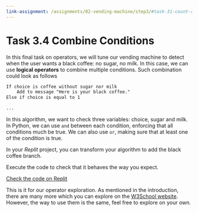 ```yaml
---
link-assignment: /assignments/02-vending-machine/step3/#task-31-count-remaining-cups
---
```


# Task 3.4 Combine Conditions

In this final task on operators, we will tune our vending machine to detect when the user wants a black coffee: no sugar, no milk. In this case, we can use **logical operators** to combine multiple conditions. Such combination could look as follows

```markdown
If choice is coffee without sugar nor milk
    Add to message "Here is your black coffee."
Else if choice is equal to 1

...
```

In this algorithm, we want to check three variables: choice, sugar and milk. In Python, we can use `and` between each condition, enforcing that all conditions much be true. We can also use `or`, making sure that at least one of the condition is true.

In your _Replit_ project, you can transform your algorithm to add the black coffee branch.

Execute the code to check that it behaves the way you expect.

[Check the code on Replit](https://repl.it/@IO1075/02-vending-machine-step3-4)

This is it for our operator exploration. As mentioned in the introduction, there are many more which you can explore on the [W3School website](https://www.w3schools.com/python/python_operators.asp). However, the way to use them is the same, feel free to explore on your own.